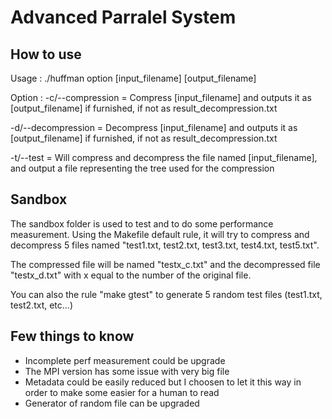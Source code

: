 # Advanced Parralel System

## How to use
Usage : ./huffman option [input_filename] [output_filename]

Option :
-c/--compression = Compress [input_filename] and outputs it as [output_filename] if furnished, if not as result_decompression.txt

-d/--decompression = Decompress [input_filename] and outputs it as [output_filename] if furnished, if not as result_decompression.txt

-t/--test = Will compress and decompress the file named [input_filename], and output a file representing the tree used for the compression

## Sandbox
The sandbox folder is used to test and to do some performance measurement.
Using the Makefile default rule, it will try to compress and decompress 5 files named "test1.txt, test2.txt, test3.txt, test4.txt, test5.txt".

The compressed file will be named "testx_c.txt" and the decompressed file "testx_d.txt" with x equal to the number of the original file.

You can also the rule "make gtest" to generate 5 random test files (test1.txt, test2.txt, etc...) 

## Few things to know
- Incomplete perf measurement could be upgrade
- The MPI version has some issue with very big file
- Metadata could be easily reduced but I choosen to let it this way in order to make some easier for a human to read
- Generator of random file can be upgraded